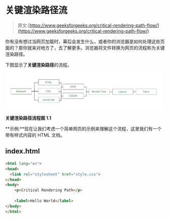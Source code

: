 # 关键渲染路径流

> 原文:[https://www.geeksforgeeks.org/critical-rendering-path-flow/](https://www.geeksforgeeks.org/critical-rendering-path-flow/)

你有没有想过当网页加载时，幕后会发生什么，或者你的浏览器是如何处理这些页面的？那你就来对地方了，去了解更多。浏览器将文件转换为网页的流程称为关键渲染路径。

下图显示了**关键渲染路径**的流程。

![](img/be7dc9386d6915227e92e65aa5871ecf.png)

**关键渲染路径流程图 1.1**

**示例:**现在让我们考虑一个简单网页的示例来理解这个流程，这里我们有一个带有样式内容的 HTML 文档。

## index.html

```html
<html lang="en">
<head>
  <link rel="stylesheet" href="style.css">
</head>
<body>
    <p>Critical Rendering Path</p>

    <label>Hello World</label>
</body>
</html>
```